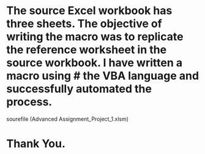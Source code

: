 # The source Excel workbook has three sheets. The objective of writing the macro was to replicate the reference worksheet in the source workbook. I have written a macro using # the VBA language and successfully automated the process.

sourefile (Advanced Assignment_Project_1.xlsm) 

# Thank You.



